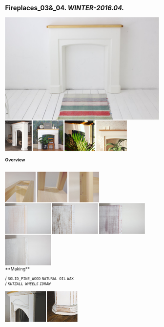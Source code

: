 
## Fireplaces_03&_04. _WINTER-2016.04._  
![Fireplaces_03&_04](/projects/Fireplaces_03&_04/100.jpg)<a href="https://ewwgene.github.io/projects/Fireplaces_03&_04/105.jpg"><img src="/projects/Fireplaces_03&_04/105.jpg" height="100"></a> <a href="https://ewwgene.github.io/projects/Fireplaces_03&_04/111.jpg"><img src="/projects/Fireplaces_03&_04/111.jpg" height="100"></a> <a href="https://ewwgene.github.io/projects/Fireplaces_03&_04/112.jpg"><img src="/projects/Fireplaces_03&_04/112.jpg" height="100"></a> <a href="https://ewwgene.github.io/projects/Fireplaces_03&_04/113.jpg"><img src="/projects/Fireplaces_03&_04/113.jpg" height="100"></a> 
<br>  
**Overview**  
 
<br>
<a href="https://ewwgene.github.io/projects/Fireplaces_03&_04/Making/201.jpg"><img src="/projects/Fireplaces_03&_04/Making/201.jpg" height="100"></a> <a href="https://ewwgene.github.io/projects/Fireplaces_03&_04/Making/202.jpg"><img src="/projects/Fireplaces_03&_04/Making/202.jpg" height="100"></a> <a href="https://ewwgene.github.io/projects/Fireplaces_03&_04/Making/203.jpg"><img src="/projects/Fireplaces_03&_04/Making/203.jpg" height="100"></a> <br><a href="https://ewwgene.github.io/projects/Fireplaces_03&_04/Making/311.jpg"><img src="/projects/Fireplaces_03&_04/Making/311.jpg" height="100"></a> <a href="https://ewwgene.github.io/projects/Fireplaces_03&_04/Making/312.jpg"><img src="/projects/Fireplaces_03&_04/Making/312.jpg" height="100"></a> <a href="https://ewwgene.github.io/projects/Fireplaces_03&_04/Making/313.jpg"><img src="/projects/Fireplaces_03&_04/Making/313.jpg" height="100"></a> <a href="https://ewwgene.github.io/projects/Fireplaces_03&_04/Making/314.jpg"><img src="/projects/Fireplaces_03&_04/Making/314.jpg" height="100"></a> <br>  
**Making**  
  
/
`SOLID_PINE_WOOD` `NATURAL OIL` `WAX`   
/
_`KUTZALL WHEELS`_ _`IDRAW`_   
<br>
<a href="https://ewwgene.github.io/projects/Fireplaces_03&_04/300.jpg"><img src="/projects/Fireplaces_03&_04/300.jpg" height="100"></a> <a href="https://ewwgene.github.io/projects/Fireplaces_03&_04/316.jpg"><img src="/projects/Fireplaces_03&_04/316.jpg" height="100"></a> 
<br>

